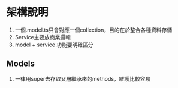 # 架構說明
1. 一個.model.ts只會對應一個collection，目的在於整合各種資料存儲
2. Service主要放商業邏輯
3. model + service 功能要明確區分

## Models
1. 一律用super去存取父層繼承來的methods，維護比較容易